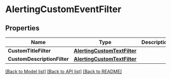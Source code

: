 # AlertingCustomEventFilter

## Properties

Name | Type | Description | Notes
------------ | ------------- | ------------- | -------------
**CustomTitleFilter** | [**AlertingCustomTextFilter**](AlertingCustomTextFilter.md) |  | [optional] 
**CustomDescriptionFilter** | [**AlertingCustomTextFilter**](AlertingCustomTextFilter.md) |  | [optional] 

[[Back to Model list]](../README.md#documentation-for-models) [[Back to API list]](../README.md#documentation-for-api-endpoints) [[Back to README]](../README.md)


